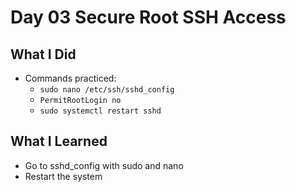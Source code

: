 # Day 03 Secure Root SSH Access

## What I Did
- Commands practiced:
  - `sudo nano /etc/ssh/sshd_config`
  - `PermitRootLogin no`
  - `sudo systemctl restart sshd`

## What I Learned
- Go to sshd_config with sudo and nano
- Restart the system 

